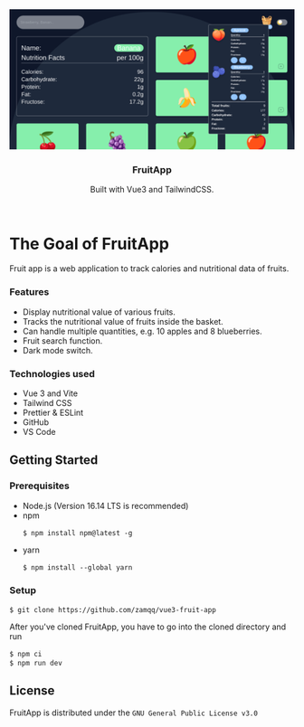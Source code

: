
<div align="center">
    <img src="./README/fruitapp_screenshot.png" width="1280">
    <h3>FruitApp</h3>
    <p>Built with Vue3 and TailwindCSS.</p>
</div>

<br>

# The Goal of FruitApp

Fruit app is a web application to track calories and nutritional data of fruits.

### Features

- Display nutritional value of various fruits.
- Tracks the nutritional value of fruits inside the basket.
- Can handle multiple quantities, e.g. 10 apples and 8 blueberries.
- Fruit search function.
- Dark mode switch.

### Technologies used

- Vue 3 and Vite
- Tailwind CSS
- Prettier & ESLint
- GitHub
- VS Code

## Getting Started

### Prerequisites

- Node.js (Version 16.14 LTS is recommended)
- npm
    ```console
    $ npm install npm@latest -g
    ```
- yarn
    ```console
    $ npm install --global yarn
    ```

### Setup

```console
$ git clone https://github.com/zamqq/vue3-fruit-app
```
After you've cloned FruitApp, you have to go into the cloned directory and run
```console
$ npm ci
$ npm run dev
```

## License

FruitApp is distributed under the `GNU General Public License v3.0`
